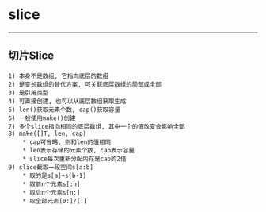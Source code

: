 # **slice** #
***


## **切片Slice** ##
    1) 本身不是数组, 它指向底层的数组
    2) 是变长数组的替代方案, 可关联底层数组的局部或全部
    3) 是引用类型
    4) 可直接创建, 也可以从底层数组获取生成
    5) len()获取元素个数, cap()获取容量
    6) 一般使用make()创建
    7) 多个slice指向相同的底层数组, 其中一个的值改变会影响全部
    8) make([]T, len, cap)
        * cap可省略, 则和len的值相同
        * len表示存储的元素个数, cap表示容量
        * slice每次重新分配内存是cap的2倍
    9) slice截取一段空间s[a:b]
        * 取的是s[a]~s[b-1]
        * 取前n个元素s[:n]
        * 取后n个元素s[n:]
        * 取全部元素[0:]/[:]
